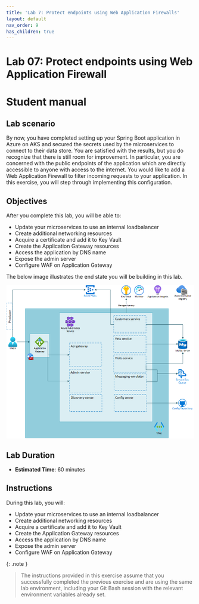```yaml
---
title: 'Lab 7: Protect endpoints using Web Application Firewalls'
layout: default
nav_order: 9
has_children: true
---
```


# Lab 07: Protect endpoints using Web Application Firewall

# Student manual

## Lab scenario

By now, you have completed setting up your Spring Boot application in Azure on AKS and secured the secrets used by the microservices to connect to their data store. You are satisfied with the results, but you do recognize that there is still room for improvement. In particular, you are concerned with the public endpoints of the application which are directly accessible to anyone with access to the internet. You would like to add a Web Application Firewall to filter incoming requests to your application. In this exercise, you will step through implementing this configuration.

## Objectives

After you complete this lab, you will be able to:

- Update your microservices to use an internal loadbalancer
- Create additional networking resources
- Acquire a certificate and add it to Key Vault
- Create the Application Gateway resources
- Access the application by DNS name
- Expose the admin server
- Configure WAF on Application Gateway

The below image illustrates the end state you will be building in this lab.

![lab 7 overview](../../images/lab7.png)

## Lab Duration

- **Estimated Time**: 60 minutes

## Instructions

During this lab, you will:

- Update your microservices to use an internal loadbalancer
- Create additional networking resources
- Acquire a certificate and add it to Key Vault
- Create the Application Gateway resources
- Access the application by DNS name
- Expose the admin server
- Configure WAF on Application Gateway

{: .note }
> The instructions provided in this exercise assume that you successfully completed the previous exercise and are using the same lab environment, including your Git Bash session with the relevant environment variables already set.

